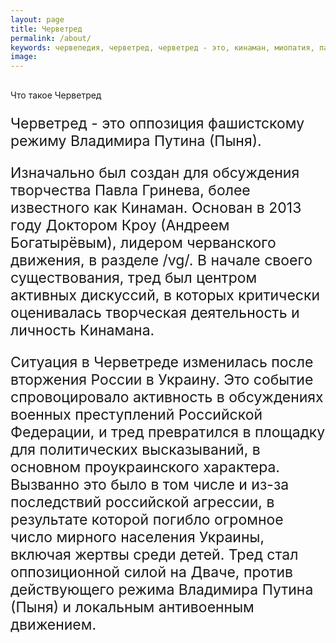 ```yaml
---
layout: page
title: Черветред
permalink: /about/
keywords: червепедия, черветред, черветред - это, кинаман, миопатия, павел гринев, червепедия зеркало
image: 
---
```

<p style="font-size: 30px;"><h3 class="font-weight-light"></h3>Что такое Черветред</p> 
<p style="font-size: 23px;">Черветред - это оппозиция   фашистскому режиму Владимира Путина (Пыня).</p>
<p style="font-size: 23px;">Изначально был создан для обсуждения творчества Павла Гринева, более известного как Кинаман. Основан в 2013 году Доктором Кроу (Андреем Богатырёвым), лидером черванского движения, в разделе /vg/. В начале своего существования, тред был центром активных дискуссий, в которых критически оценивалась творческая деятельность и личность Кинамана.</p>

<p style="font-size: 23px;">Ситуация в Черветреде изменилась  после вторжения России в Украину. Это событие спровоцировало  активность  в обсуждениях военных преступлений Российской Федерации, и тред превратился в площадку для политических высказываний, в основном проукраинского характера. Вызванно это было в том числе и из-за последствий российской агрессии, в результате которой погибло огромное число мирного населения Украины, включая жертвы среди детей.
Тред стал оппозиционной силой на Дваче, против действующего режима Владимира Путина (Пыня) и  локальным антивоенным движением.
